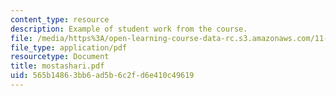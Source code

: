 ```yaml
---
content_type: resource
description: Example of student work from the course.
file: /media/https%3A/open-learning-course-data-rc.s3.amazonaws.com/11-942-use-of-joint-fact-finding-in-science-intensive-policy-disputes-part-ii-spring-2004/565b14863bb6ad5b6c2fd6e410c49619_mostashari.pdf
file_type: application/pdf
resourcetype: Document
title: mostashari.pdf
uid: 565b1486-3bb6-ad5b-6c2f-d6e410c49619
---
```

